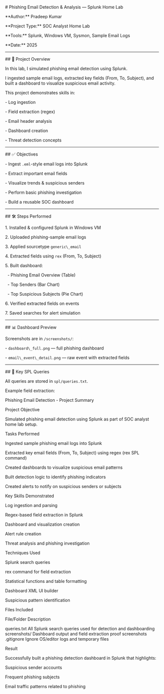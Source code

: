\# Phishing Email Detection \& Analysis — Splunk Home Lab



\*\*Author:\*\* Pradeep Kumar  

\*\*Project Type:\*\* SOC Analyst Home Lab  

\*\*Tools:\*\* Splunk, Windows VM, Sysmon, Sample Email Logs  

\*\*Date:\*\* 2025



---



\## 📌 Project Overview

In this lab, I simulated phishing email detection using Splunk.  

I ingested sample email logs, extracted key fields (From, To, Subject), and built a dashboard to visualize suspicious email activity.



This project demonstrates skills in:

\- Log ingestion

\- Field extraction (regex)

\- Email header analysis

\- Dashboard creation

\- Threat detection concepts



---



\## ✅ Objectives

\- Ingest `.eml`-style email logs into Splunk

\- Extract important email fields

\- Visualize trends \& suspicious senders

\- Perform basic phishing investigation

\- Build a reusable SOC dashboard



---



\## 🛠️ Steps Performed

1\. Installed \& configured Splunk in Windows VM  

2\. Uploaded phishing-sample email logs  

3\. Applied sourcetype `generic\_email`  

4\. Extracted fields using `rex` (From, To, Subject)  

5\. Built dashboard:  

&nbsp;  - Phishing Email Overview (Table)  

&nbsp;  - Top Senders (Bar Chart)  

&nbsp;  - Top Suspicious Subjects (Pie Chart)  

6\. Verified extracted fields on events  

7\. Saved searches for alert simulation



---



\## 📊 Dashboard Preview

Screenshots are in `/screenshots/`:



\- `dashboard\_full.png` — full phishing dashboard  

\- `email\_event\_detail.png` — raw event with extracted fields



---



\## 🔎 Key SPL Queries

All queries are stored in `spl/queries.txt`.



Example field extraction: 

Phishing Email Detection - Project Summary

Project Objective

Simulated phishing email detection using Splunk as part of SOC analyst home lab setup.

Tasks Performed

Ingested sample phishing email logs into Splunk

Extracted key email fields (From, To, Subject) using regex (rex SPL command)

Created dashboards to visualize suspicious email patterns

Built detection logic to identify phishing indicators

Created alerts to notify on suspicious senders or subjects


Key Skills Demonstrated

Log ingestion and parsing

Regex-based field extraction in Splunk

Dashboard and visualization creation

Alert rule creation

Threat analysis and phishing investigation


Techniques Used

Splunk search queries

rex command for field extraction

Statistical functions and table formatting

Dashboard XML UI builder

Suspicious pattern identification


Files Included

File/Folder	Description

queries.txt	All Splunk search queries used for detection and dashboarding
screenshots/	Dashboard output and field extraction proof screenshots
.gitignore	Ignore OS/editor logs and temporary files


Result

Successfully built a phishing detection dashboard in Splunk that highlights:

Suspicious sender accounts

Frequent phishing subjects

Email traffic patterns related to phishing


